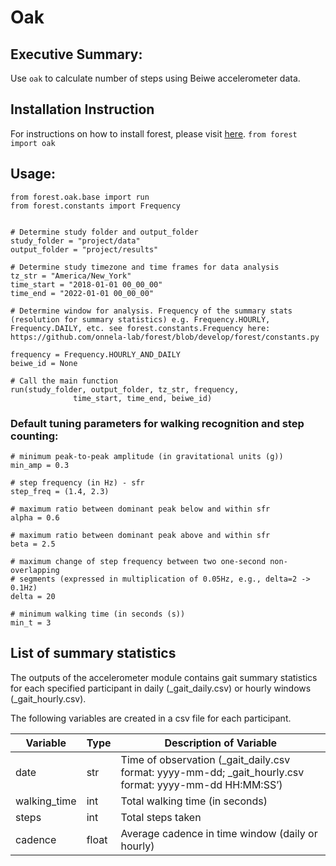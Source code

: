 # Oak

## Executive Summary: 
Use `oak` to calculate number of steps using Beiwe accelerometer data.

## Installation Instruction
For instructions on how to install forest, please visit [here](https://github.com/onnela-lab/forest). 
`from forest import oak`

## Usage:
```
from forest.oak.base import run
from forest.constants import Frequency


# Determine study folder and output_folder
study_folder = "project/data"
output_folder = "project/results"

# Determine study timezone and time frames for data analysis
tz_str = "America/New_York"
time_start = "2018-01-01 00_00_00"
time_end = "2022-01-01 00_00_00"

# Determine window for analysis. Frequency of the summary stats (resolution for summary statistics) e.g. Frequency.HOURLY, Frequency.DAILY, etc. see forest.constants.Frequency here: https://github.com/onnela-lab/forest/blob/develop/forest/constants.py

frequency = Frequency.HOURLY_AND_DAILY
beiwe_id = None

# Call the main function
run(study_folder, output_folder, tz_str, frequency,
              time_start, time_end, beiwe_id)
```
### Default tuning parameters for walking recognition and step counting:
```
# minimum peak-to-peak amplitude (in gravitational units (g))
min_amp = 0.3  

# step frequency (in Hz) - sfr
step_freq = (1.4, 2.3)

# maximum ratio between dominant peak below and within sfr
alpha = 0.6

# maximum ratio between dominant peak above and within sfr
beta = 2.5

# maximum change of step frequency between two one-second non-overlapping
# segments (expressed in multiplication of 0.05Hz, e.g., delta=2 -> 0.1Hz)
delta = 20

# minimum walking time (in seconds (s))
min_t = 3
```

## List of summary statistics

The outputs of the accelerometer module contains gait summary statistics for each specified participant in daily (_gait_daily.csv) or hourly windows (_gait_hourly.csv).

The following variables are created in a csv file for each participant.

|     Variable                          	|     Type     	|     Description of Variable                                                                                 	|
|---------------------------------------	|--------------	|-------------------------------------------------------------------------------------------------------------	|
|     date                   	|       str      	|     Time of observation (_gait_daily.csv format: yyyy-mm-dd; _gait_hourly.csv format: yyyy-mm-dd HH:MM:SS’)                                                  	|
|     walking_time               	|        int      	|    Total walking time (in seconds)                                	|
|     steps                             	|       int       	|   Total steps taken                                                   	|
|     cadence |        float      	|     Average cadence in time window (daily or hourly)                                                    	|
